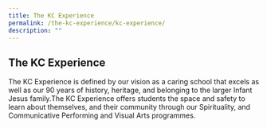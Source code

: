 ```yaml
---
title: The KC Experience
permalink: /the-kc-experience/kc-experience/
description: ""
---
```

## The KC Experience

The KC Experience is defined by our vision as a caring school that excels as well as our 90 years of history, heritage, and belonging to the larger Infant Jesus family.The KC Experience offers students the space and safety to learn about themselves, and their community through our Spirituality, and Communicative Performing and Visual Arts programmes.